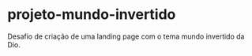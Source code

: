 # projeto-mundo-invertido
 Desafio de criação de uma landing page com o tema mundo invertido da Dio. 
